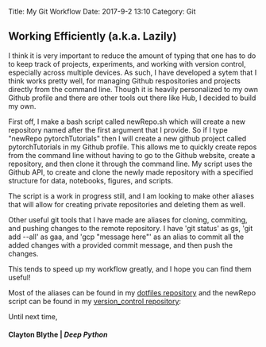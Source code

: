 Title: My Git Workflow
Date: 2017-9-2 13:10
Category: Git 

## Working Efficiently (a.k.a. Lazily)

I think it is very important to reduce the amount of typing that one has to do to keep track of projects, experiments, and working with version control, especially across multiple devices. As such, I have developed a sytem that I think works pretty well, for managing Github respositories and projects directly from the command line. Though it is heavily personalized to my own Github profile and there are other tools out there like Hub, I decided to build my own. 

First off, I make a bash script called newRepo.sh  which will create a new repository named after the first argument that I provide. So if I type "newRepo pytorchTutorials" then I will create a new github project called pytorchTutorials in my Github profile. This allows me to quickly create repos from the command line without having to go to the Github website, create a repository, and then clone it through the command line. My script uses the Github API, to create and
clone the newly made repository with a specified structure for data, notebooks, figures, and scripts. 

The script is a work in progress still, and I am looking to make other aliases that will allow for creating private repositories and deleting them as well. 

Other useful git tools that I have made are aliases for cloning, commiting, and pushing changes to the remote repository. I have 'git status' as gs, 'git add --all' as gaa, and 'gcp "message here"' as an alias to commit all the added changes with a provided commit message, and then push the changes. 

This tends to speed up my workflow greatly, and I hope you can find them useful! 

Most of the aliases can be found in my [dotfiles repository](https://github.com/claytonblythe/dotfiles) and the newRepo script can be found in my [version_control repository](https://github.com/claytonblythe/version_control):

Until next time,
#### Clayton Blythe | *Deep Python*

